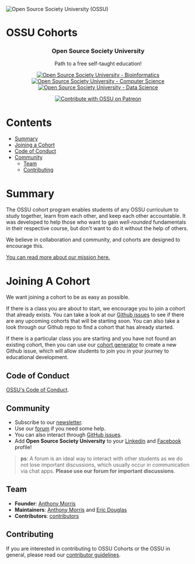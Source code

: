 ![Open Source Society University (OSSU)](http://i.imgur.com/kYYCXtC.png)
# OSSU Cohorts

<h3 align="center">Open Source Society University</h3>

<p align="center">
  Path to a free self-taught education!
</p>

<p align="center">
    <a href="https://github.com/open-source-society/bioinformatics">
        <img alt="Open Source Society University - Bioinformatics" src="https://img.shields.io/badge/OSSU-bioinformatics-blue.svg">
    </a>
    <a href="https://github.com/ossu/computer-science">
        <img alt="Open Source Society University - Computer Science" src="https://img.shields.io/badge/OSSU-computer--science-blue.svg">
    </a>
    <a href="https://github.com/open-source-society/data-science">
        <img alt="Open Source Society University - Data Science" src="https://img.shields.io/badge/OSSU-data--science-blue.svg">
    </a>
</p>

<p align="center">
    <a href="https://www.patreon.com/ossu">
        <img alt="Contribute with OSSU on Patreon" src="https://img.shields.io/badge/Patreon-contribute-yellow.svg">
    </a>
</p>

# Contents

- [Summary](#summary)
- [Joining a Cohort](#joining-a-cohort)
- [Code of Conduct](#code-of-conduct)
- [Community](#community)
  - [Team](#team)
  - [Contributing](#contributing)

# Summary

The OSSU cohort program enables students of any OSSU curriculum to study together, learn from each other, and keep each other accountable. It was developed to help those who want to gain *well-rounded* fundamentals in their respective course, but don't want to do it without the help of others.

We believe in collaboration and community, and cohorts are designed to encourage this. 

[You can read more about our mission here.](https://github.com/ossu/help/blob/master/MISSION.md)

# Joining A Cohort

We want joining a cohort to be as easy as possible. 

If there is a class you are about to start, we encourage you to join a cohort that already exists. You can take a look at our [Github issues](https://github.com/ossu/cohorts/issues) to see if there are any upcoming cohorts that will be starting soon. You can also take a look through our Github repo to find a cohort that has already started.

If there is a particular class you are starting and you have not found an existing cohort, then you can use our [cohort generator](https://ossu.github.io/cohorts/cohort-generator/index.html) to create a new Github issue, which will allow students to join you in your journey to educational development.

## Code of Conduct

[OSSU's Code of Conduct](https://github.com/ossu/code-of-conduct).

## Community

- Subscribe to our [newsletter](https://tinyletter.com/ossu).
- Use our [forum](https://github.com/ossu/forum) if you need some help.
- You can also interact through [GitHub issues](https://github.com/open-source-society/cohorts/issues).
- Add **Open Source Society University** to your [Linkedin](https://www.linkedin.com/school/11272443/) and [Facebook](https://www.facebook.com/ossuniversity) profile!

> **ps**: A forum is an ideal way to interact with other students as we do not lose important discussions, which usually occur in communication via chat apps. **Please use our forum for important discussions**.

## Team

* **Founder**: [Anthony Morris](https://github.com/amorriscode)
* **Maintainers**: [Anthony Morris](https://github.com/amorriscode) and [Eric Douglas](https://github.com/ericdouglas)
* **Contributors**: [contributors](https://github.com/ossu/cohorts/graphs/contributors)

## Contributing

If you are interested in contributing to OSSU Cohorts or the OSSU in general, please read our [contributor guidelines](https://github.com/ossu/computer-science/blob/master/CONTRIBUTING.md).
